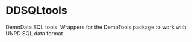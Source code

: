 # DDSQLtools
DemoData SQL tools. Wrappers for the DemoTools package to work with UNPD SQL data format

